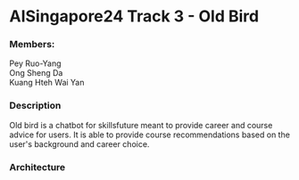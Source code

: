 # AISingapore24 Track 3 - Old Bird
### Members:
Pey Ruo-Yang<br/>
Ong Sheng Da<br/>
Kuang Hteh Wai Yan<br/>
### Description
Old bird is a chatbot for skillsfuture meant to provide career and course advice for users. It is able to provide course recommendations based on the user's background and career choice. 
### Architecture
 


